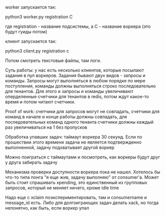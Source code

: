 worker запускается так:

python3 worker.py registration C


где registration - название подсистемы, а C - название воркера (это будут гуиды потом)

клиент запускается так:


python3 client.py registration c

Потом смотреть текстовые файлы, там логи.

Суть работы: у нас есть несколько клиентов, которые посылают задания в пул воркеров. Задания бывают двух видов - запросы и команды.
Запросы могут выполняться в любом порядке по мере поступления, команды должны выполняться строко последовательно для тенантов.
Для этого и запросы и команды увеличивают оперделенные счетчики для тенантов в redis, потом ждут какое-то время и потом читают счетчики.

Proof of work: счетчики для запросов могут не совпадать, счетчики для команд в начале и конце работы должны совпадать,
для последовательных команд одного тенанта счетчики должны каждый раз увеличиваться на 1 без пропусков

Обработка упавших задач:
таймаут воркера 30 секунд. Если по прошествии этого времени задача не является подтвержденно выполненной, задачу подхватывает другой воркер

Можно поиграться с таймаутами и посмотреть, как воркеры будут друг у друга забирать задачу

Механизма проверки доступности воркера пока не нашел.
Хотелось бы что-то типа понга "я еще жив, задачу выполняю" от consumer'а. Может быть стоит спрашивать xpending, это единственный из групповых запросов, который не меняет ничего, кроме idle time

Надо еще с xclaim поэкспериментировать, там и consumername и message_id есть.
Либо для долгоиграющих задач делать xack, но тогда непонятно, как быть, если воркер упал
